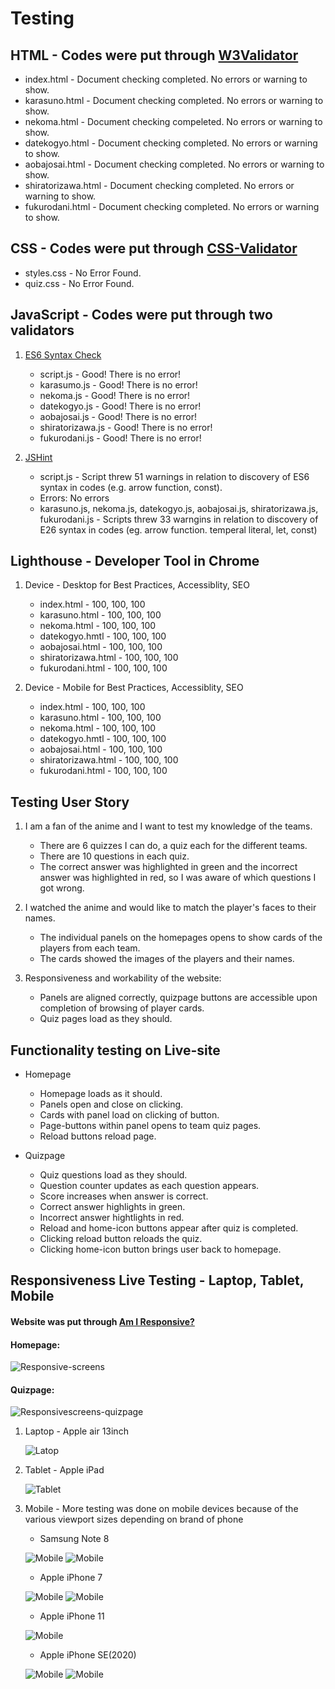 # Testing 

## HTML - Codes were put through [W3Validator](https://validator.w3.org/)
* index.html - Document checking completed. No errors or warning to show.
* karasuno.html - Document checking completed. No errors or warning to show.
* nekoma.html - Document checking compeleted. No errors or warning to show.
* datekogyo.html - Document checking completed. No errors or warning to show. 
* aobajosai.html - Document checking completed. No errors or warning to show.
* shiratorizawa.html - Document checking completed. No errors or warning to show.
* fukurodani.html - Document checking completed. No errors or warning to show.

## CSS - Codes were put through [CSS-Validator](https://jigsaw.w3.org/css-validator/validator)
* styles.css - No Error Found.
* quiz.css - No Error Found.

## JavaScript - Codes were put through two validators 
1.  [ES6 Syntax Check](https://www.piliapp.com/syntax-check/es6/) 
    * script.js - Good! There is no error!
    * karasumo.js - Good! There is no error!
    * nekoma.js - Good! There is no error!
    * datekogyo.js - Good! There is no error!
    * aobajosai.js - Good! There is no error!
    * shiratorizawa.js - Good! There is no error!
    * fukurodani.js - Good! There is no error!

2. [JSHint](https://jshint.com/)
    * script.js - Script threw 51 warnings in relation to discovery of ES6 syntax in codes (e.g. arrow function, const). 
    * Errors: No errors
    * karasuno.js, nekoma.js, datekogyo.js, aobajosai.js, shiratorizawa.js, fukurodani.js - Scripts threw 33 warngins in relation to discovery of E26 syntax in codes (eg. arrow function. temperal literal, let, const)

## Lighthouse - Developer Tool in Chrome
1. Device - Desktop for Best Practices, Accessiblity, SEO
    * index.html - 100, 100, 100
    * karasuno.html - 100, 100, 100
    * nekoma.html - 100, 100, 100
    * datekogyo.hmtl - 100, 100, 100
    * aobajosai.html - 100, 100, 100
    * shiratorizawa.html - 100, 100, 100
    * fukurodani.html - 100, 100, 100

2. Device - Mobile for Best Practices, Accessiblity, SEO
    * index.html - 100, 100, 100
    * karasuno.html - 100, 100, 100
    * nekoma.html - 100, 100, 100
    * datekogyo.hmtl - 100, 100, 100
    * aobajosai.html - 100, 100, 100
    * shiratorizawa.html - 100, 100, 100
    * fukurodani.html - 100, 100, 100

## Testing User Story
1. I am a fan of the anime and I want to test my knowledge of the teams.
    * There are 6 quizzes I can do, a quiz each for the different teams. 
    * There are 10 questions in each quiz.
    * The correct answer was highlighted in green and the incorrect answer was highlighted in red, so I was aware of which questions I got wrong.

2. I watched the anime and would like to match the player's faces to their names. 
    * The individual panels on the homepages opens to show cards of the players from each team.
    * The cards showed the images of the players and their names.

3. Responsiveness and workability of the website:
    * Panels are aligned correctly, quizpage buttons are accessible upon completion of browsing of player cards.
    * Quiz pages load as they should.

## Functionality testing on Live-site
* Homepage
    * Homepage loads as it should. 
    * Panels open and close on clicking.
    * Cards with panel load on clicking of button.
    * Page-buttons within panel opens to team quiz pages.
    * Reload buttons reload page.

* Quizpage 
    * Quiz questions load as they should.
    * Question counter updates as each question appears.
    * Score increases when answer is correct.
    * Correct answer highlights in green.
    * Incorrect answer hightlights in red.
    * Reload and home-icon buttons appear after quiz is completed.
    * Clicking reload button reloads the quiz.
    * Clicking home-icon button brings user back to homepage.

## Responsiveness Live Testing - Laptop, Tablet, Mobile 
#### Website was put through [Am I Responsive?](http://ami.responsivedesign.is/) 
#### Homepage:

![Responsive-screens](assets/images/readme-img/responsive-screens.png)

#### Quizpage:
![Responsivescreens-quizpage](assets/images/readme-img/responsivescreens-quizpage.png)

1. Laptop - Apple air 13inch 

    ![Latop](assets/images/readme-img/appleairlaptop13inch.JPG)

2. Tablet - Apple iPad

    ![Tablet](assets/images/readme-img/tablet-ipad.PNG)

3. Mobile - More testing was done on mobile devices because of the various viewport sizes depending on brand of phone
    * Samsung Note 8

    ![Mobile](assets/images/readme-img/mobile-samsungnote8.jpeg) ![Mobile](assets/images/readme-img/mobile-samsungnote8-quiz.jpeg)

    * Apple iPhone 7 

    ![Mobile](assets/images/readme-img/haikyuu-mobile-iPhone7.jpeg) ![Mobile](assets/images/readme-img/haikyuu-mobile-iphone7-card.jpeg)

    * Apple iPhone 11 

    ![Mobile](assets/images/readme-img/mobile-iphone11.jpeg)

    * Apple iPhone SE(2020)

    ![Mobile](assets/images/readme-img/mobile-iphonese.PNG) ![Mobile](assets/images/readme-img/mobile-iphonese-quiz.png)


